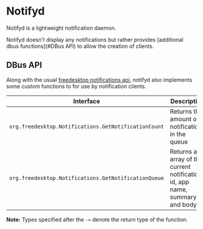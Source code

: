 # Notifyd

Notifyd is a lightweight notification daemon.

Notifyd doesn't display any notifications but rather provides [additional dbus
functions](#DBus API) to allow the creation of clients.

## DBus API

Along with the usual [freedesktop notifications
api](https://developer.gnome.org/notification-spec/), notifyd also implements
some custom functions to for use by notification clients.

| Interface                                            | Description                                                                  | Signature  |
|------------------------------------------------------|------------------------------------------------------------------------------|------------|
| `org.freedesktop.Notifications.GetNotificationCount` | Returns the amount of notifications in the queue                             | -> u       |
| `org.freedesktop.Notifications.GetNotificationQueue` | Returns an array of the current notifications id, app name, summary and body | -> a(usss) |

**Note:** Types specified after the `->` denote the return type of the function.

